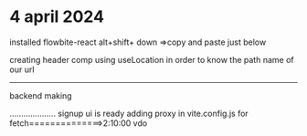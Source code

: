 4 april 2024
==============================================
installed flowbite-react
alt+shift+ down     =>copy and paste just below


creating header comp
using useLocation in order to know the path name of our url

------------
backend making

....................
signup ui is ready
adding proxy in vite.config.js for fetch==============>2:10:00 vdo